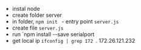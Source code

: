 - instal node
- create folder server
- in folder, `npm init ` - entry point `server.js`
- create file `server.js`
- run `npm install --save serialport
- get local ip `ifconfig | grep 172 `. 172.26.121.232



